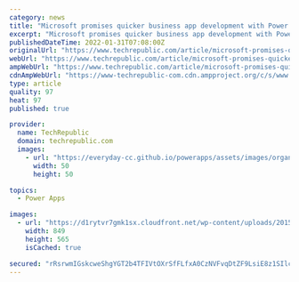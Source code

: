 ```yaml
---
category: news
title: "Microsoft promises quicker business app development with Power Apps"
excerpt: "Microsoft promises quicker business app development with Power Apps Your email has been sent An enterprise that can create and deploy business applications quickly has a definite advantage over ..."
publishedDateTime: 2022-01-31T07:08:00Z
originalUrl: "https://www.techrepublic.com/article/microsoft-promises-quicker-business-app-development-with-power-apps/"
webUrl: "https://www.techrepublic.com/article/microsoft-promises-quicker-business-app-development-with-power-apps/"
ampWebUrl: "https://www.techrepublic.com/article/microsoft-promises-quicker-business-app-development-with-power-apps/amp/"
cdnAmpWebUrl: "https://www-techrepublic-com.cdn.ampproject.org/c/s/www.techrepublic.com/article/microsoft-promises-quicker-business-app-development-with-power-apps/amp/"
type: article
quality: 97
heat: 97
published: true

provider:
  name: TechRepublic
  domain: techrepublic.com
  images:
    - url: "https://everyday-cc.github.io/powerapps/assets/images/organizations/techrepublic.com-50x50.jpg"
      width: 50
      height: 50

topics:
  - Power Apps

images:
  - url: "https://d1rytvr7gmk1sx.cloudfront.net/wp-content/uploads/2015/05/appsistock000053308722small.jpg"
    width: 849
    height: 565
    isCached: true

secured: "rRsrwmIGskcweShgYGT2b4TFIVtOXrSfFLfxA0CzNVFvqDtZF9LsiE8z1SIlcUE0wy3Zuc1tWUFszVe0xxqWa1W8p2udzpW3JHI09mzJv0yHdYro1Ioyn0iZ6UvNnaerKO9djDSewSVE3l0Ng/BBUqFuXLXP1kvJbzuOz/Q48uz/bZF8YK9D1/wctjoQLP07LBdCRSWD3yOXZWDWUjd3bm2tB/TYdJppYQGp2MDggl1C0TIZvXX96kGVG+L9uQzkeBnn2PACYRdNppgGVATaox3uK2JP7BKHvo0YONh4TfHXTZgij1t28mSAU4Tk9j2v/30DmWpGrKUappieQ8yqYKDZCzWFbZZB9w1vXQBeuZM=;xicPW96uUFjz1GXXyTxSMQ=="
---
```


